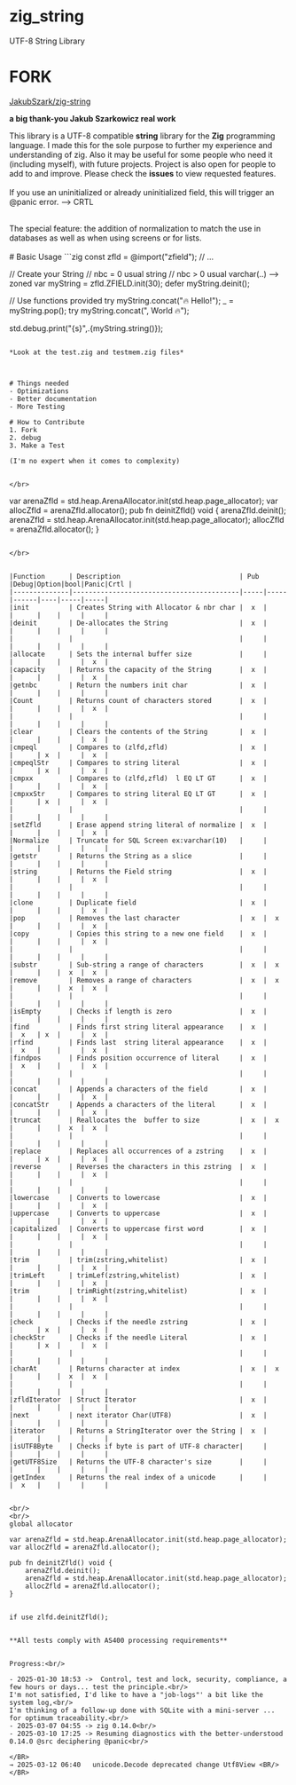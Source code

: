 # zig_string
UTF-8 String Library

# FORK
[JakubSzark/zig-string]((https://github.com/JakubSzark/zig-string))


**a big thank-you Jakub Szarkowicz  real work**

This library is a UTF-8 compatible **string** library for the **Zig** programming language. 
I made this for the sole purpose to further my experience and understanding of zig.
Also it may be useful for some people who need it (including myself), with future projects. Project is also open for people to add to and improve. Please check the **issues** to view requested features.
<br/>
<br/>
If you use an uninitialized or already uninitialized field, this will trigger an @panic error.  --> CRTL
<br/>

<br/>
The special feature: the addition of normalization to match the use in databases as well as when using screens or for lists.
<br/>
<br/>
# Basic Usage
```zig
const zfld = @import("zfield");
// ...

// Create your String
// nbc = 0 usual string 
// nbc > 0 usual varchar(..) --> zoned 
var myString = zfld.ZFIELD.init(30);
defer myString.deinit();

// Use functions provided
try myString.concat("🔥 Hello!");
_ = myString.pop();
try myString.concat(", World 🔥");

std.debug.print("{s}",.{myString.string()});
```

*Look at the test.zig and testmem.zig files*



# Things needed
- Optimizations
- Better documentation
- More Testing

# How to Contribute
1. Fork
2. debug
3. Make a Test

(I'm no expert when it comes to complexity)


</br>

```
var arenaZfld = std.heap.ArenaAllocator.init(std.heap.page_allocator);
var allocZfld = arenaZfld.allocator();
pub fn deinitZfld() void {
    arenaZfld.deinit();
    arenaZfld = std.heap.ArenaAllocator.init(std.heap.page_allocator);
    allocZfld = arenaZfld.allocator();
}
```

</br>


|Function      | Description                              | Pub |Debug|Option|bool|Panic|Crtl |
|--------------|------------------------------------------|-----|-----|------|----|-----|-----|
|init          | Creates String with Allocator & nbr char |  x  |     |      |    |     |     |
|deinit        | De-allocates the String                  |  x  |     |      |    |     |     |
|              |                                          |     |     |      |    |     |     |
|allocate      | Sets the internal buffer size            |     |     |      |    |     |  x  |
|capacity      | Returns the capacity of the String       |  x  |     |      |    |     |  x  |
|getnbc        | Return the numbers init char             |  x  |     |      |    |     |     |  
|Count         | Returns count of characters stored       |  x  |     |      |    |     |  x  |
|              |                                          |     |     |      |    |     |     |
|clear         | Clears the contents of the String        |  x  |     |      |    |     |  x  |
|cmpeql        | Compares to (zlfd,zfld)                  |  x  |     |      | x  |     |  x  |
|cmpeqlStr     | Compares to string literal               |  x  |     |      | x  |     |  x  |
|cmpxx         | Compares to (zlfd,zfld)  l EQ LT GT      |  x  |     |      |    |     |  x  |
|cmpxxStr      | Compares to string literal EQ LT GT      |  x  |     |      | x  |     |  x  |
|              |                                          |     |     |      |    |     |     |
|setZfld       | Erase append string literal of normalize |  x  |     |      |    |     |  x  |
|Normalize     | Truncate for SQL Screen ex:varchar(10)   |     |     |      |    |     |     |
|getstr        | Returns the String as a slice            |     |     |      |    |     |     |
|string        | Returns the Field string                 |  x  |     |      |    |     |  x  |
|              |                                          |     |     |      |    |     |     |
|clone         | Duplicate field                          |  x  |     |      |    |     |  x  |
|pop           | Removes the last character               |  x  |  x  |      |    |     |  x  |
|copy          | Copies this string to a new one field    |  x  |     |      |    |     |  x  |
|              |                                          |     |     |      |    |     |     |
|substr        | Sub-string a range of characters         |  x  |  x  |      |    |  x  |  x  |
|remove        | Removes a range of characters            |  x  |  x  |      |    |  x  |  x  |
|              |                                          |     |     |      |    |     |     |
|isEmpty       | Checks if length is zero                 |  x  |     |      |    |     |     |
|find          | Finds first string literal appearance    |  x  |     |  x   | x  |     |  x  |
|rfind         | Finds last  string literal appearance    |  x  |     |  x   |    |     |  x  |
|findpos       | Finds position occurrence of literal     |  x  |     |  x   |    |     |  x  |
|              |                                          |     |     |      |    |     |     |
|concat        | Appends a characters of the field        |  x  |     |      |    |     |  x  |
|concatStr     | Appends a characters of the literal      |  x  |     |      |    |     |  x  |
|truncat       | Reallocates the  buffer to size          |  x  |  x  |      |    |  x  |  x  |
|              |                                          |     |     |      |    |     |     |
|replace       | Replaces all occurrences of a zstring    |  x  |     |      | x  |     |  x  |
|reverse       | Reverses the characters in this zstring  |  x  |     |      |    |     |  x  |
|              |                                          |     |     |      |    |     |     |
|lowercase     | Converts to lowercase                    |  x  |     |      |    |     |  x  |
|uppercase     | Converts to uppercase                    |  x  |     |      |    |     |  x  |
|capitalized   | Converts to uppercase first word         |  x  |     |      |    |     |  x  |
|              |                                          |     |     |      |    |     |     |
|trim          | trim(zstring,whitelist)                  |  x  |     |      |    |     |  x  |
|trimLeft      | trimLef(zstring,whitelist)               |  x  |     |      |    |     |  x  |
|trim          | trimRight(zstring,whitelist)             |  x  |     |      |    |     |  x  |
|              |                                          |     |     |      |    |     |     |
|check         | Checks if the needle zstring             |  x  |     |      | x  |     |  x  |
|checkStr      | Checks if the needle Literal             |  x  |     |      | x  |     |  x  |
|              |                                          |     |     |      |    |     |     |
|charAt        | Returns character at index               |  x  |  x  |      |    |  x  |  x  |
|              |                                          |     |     |      |    |     |     |
|zfldIterator  | Struct Iterator                          |  x  |     |      |    |     |     |
|next          | next iterator Char(UTF8)                 |  x  |     |      |    |     |     |
|iterator      | Returns a StringIterator over the String |  x  |     |      |    |     |     |
|isUTF8Byte    | Checks if byte is part of UTF-8 character|     |     |      |    |     |     |
|getUTF8Size   | Returns the UTF-8 character's size       |     |     |      |    |     |     |
|getIndex      | Returns the real index of a unicode      |     |     |  x   |    |     |     |


<br/>
<br/>
global allocator

```
    var arenaZfld = std.heap.ArenaAllocator.init(std.heap.page_allocator);
    var allocZfld = arenaZfld.allocator();

	pub fn deinitZfld() void {
	    arenaZfld.deinit();
	    arenaZfld = std.heap.ArenaAllocator.init(std.heap.page_allocator);
	    allocZfld = arenaZfld.allocator();
	}
```

if use zlfd.deinitZfld();


**All tests comply with AS400 processing requirements**


Progress:<br/>

- 2025-01-30 18:53 ->  Control, test and lock, security, compliance, a few hours or days... test the principle.<br/>
I'm not satisfied, I'd like to have a "job-logs"' a bit like the system log,<br/>
I'm thinking of a follow-up done with SQLite with a mini-server ... for optimum traceability.<br/>
- 2025-03-07 04:55 -> zig 0.14.0<br/>  
- 2025-03-10 17:25 -> Resuming diagnostics with the better-understood 0.14.0 @src deciphering @panic<br/>

</BR>
→ 2025-03-12 06:40   unicode.Decode deprecated change Utf8View <BR/>
</BR>
